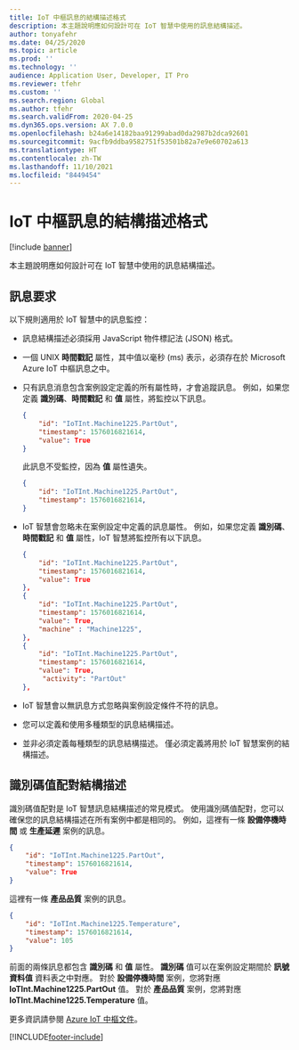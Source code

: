 ```yaml
---
title: IoT 中樞訊息的結構描述格式
description: 本主題說明應如何設計可在 IoT 智慧中使用的訊息結構描述。
author: tonyafehr
ms.date: 04/25/2020
ms.topic: article
ms.prod: ''
ms.technology: ''
audience: Application User, Developer, IT Pro
ms.reviewer: tfehr
ms.custom: ''
ms.search.region: Global
ms.author: tfehr
ms.search.validFrom: 2020-04-25
ms.dyn365.ops.version: AX 7.0.0
ms.openlocfilehash: b24a6e14182baa91299abad0da2987b2dca92601
ms.sourcegitcommit: 9acfb9ddba9582751f53501b82a7e9e60702a613
ms.translationtype: HT
ms.contentlocale: zh-TW
ms.lasthandoff: 11/10/2021
ms.locfileid: "8449454"
---
```

# <a name="schema-formats-for-iot-hub-messages"></a>IoT 中樞訊息的結構描述格式

[!include [banner](../../includes/banner.md)]

本主題說明應如何設計可在 IoT 智慧中使用的訊息結構描述。

## <a name="message-requirements"></a>訊息要求

以下規則適用於 IoT 智慧中的訊息監控：

+ 訊息結構描述必須採用 JavaScript 物件標記法 (JSON) 格式。
+ 一個 UNIX **時間戳記** 屬性，其中值以毫秒 (ms) 表示，必須存在於 Microsoft Azure IoT 中樞訊息之中。
+ 只有訊息消息包含案例設定定義的所有屬性時，才會追蹤訊息。 例如，如果您定義 **識別碼**、**時間戳記** 和 **值** 屬性，將監控以下訊息。

    ```json
    {
        "id": "IoTInt.Machine1225.PartOut",
        "timestamp": 1576016821614,
        "value": True
    }
    ```

    此訊息不受監控，因為 **值** 屬性遺失。

    ```json
    {
        "id": "IoTInt.Machine1225.PartOut",
        "timestamp": 1576016821614,
    }
    ```

+ IoT 智慧會忽略未在案例設定中定義的訊息屬性。 例如，如果您定義 **識別碼**、**時間戳記** 和 **值** 屬性，IoT 智慧將監控所有以下訊息。

    ```json
    {
        "id": "IoTInt.Machine1225.PartOut",
        "timestamp": 1576016821614,
        "value": True
    },
    {
        "id": "IoTInt.Machine1225.PartOut",
        "timestamp": 1576016821614,
        "value": True,
        "machine" : "Machine1225",
    },
    {
        "id": "IoTInt.Machine1225.PartOut",
        "timestamp": 1576016821614,
        "value": True,
         "activity": "PartOut"
    },
    ```

+ IoT 智慧會以無訊息方式忽略與案例設定條件不符的訊息。
+ 您可以定義和使用多種類型的訊息結構描述。
+ 並非必須定義每種類型的訊息結構描述。 僅必須定義將用於 IoT 智慧案例的結構描述。

## <a name="id-value-pair-schema"></a>識別碼值配對結構描述

識別碼值配對是 IoT 智慧訊息結構描述的常見模式。 使用識別碼值配對，您可以確保您的訊息結構描述在所有案例中都是相同的。 例如，這裡有一條 **設備停機時間** 或 **生產延遲** 案例的訊息。

```json
{
    "id": "IoTInt.Machine1225.PartOut",
    "timestamp": 1576016821614,
    "value": True
}
```

這裡有一條 **產品品質** 案例的訊息。

```json
{
    "id": "IoTInt.Machine1225.Temperature",
    "timestamp": 1576016821614,
    "value": 105
}
```

前面的兩條訊息都包含 **識別碼** 和 **值** 屬性。 **識別碼** 值可以在案例設定期間於 **訊號資料值** 資料表之中對應。 對於 **設備停機時間** 案例，您將對應 **IoTInt.Machine1225.PartOut** 值。 對於 **產品品質** 案例，您將對應 **IoTInt.Machine1225.Temperature** 值。

更多資訊請參閱 [Azure IoT 中樞文件](/azure/iot-hub/)。


[!INCLUDE[footer-include](../../includes/footer-banner.md)]